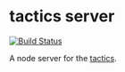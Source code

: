 # tactics server

[![Build Status](https://travis-ci.org/Jiert/tactics-server.svg?branch=master)](https://travis-ci.org/Jiert/tactics-server)

A node server for the [tactics](https://github.com/Jiert/tactics).
